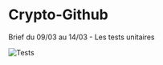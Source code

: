 # Crypto-Github
 Brief du 09/03 au 14/03 - Les tests unitaires

![Tests](https://github.com/LaurenceAndraud/Crypto-Github/actions/workflows/test.yml/badge.svg)